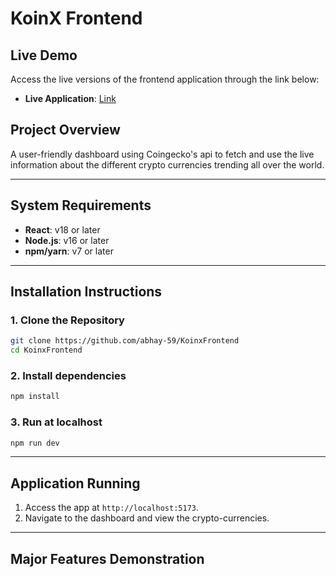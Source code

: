 # KoinX Frontend
## Live Demo
Access the live versions of the frontend application through the link below:        

- **Live Application**: [Link](https://koinx-frontend1.netlify.app/)
## Project Overview
A user-friendly dashboard using Coingecko's api to fetch and use the live information about the different crypto currencies trending all over the world.

---
## System Requirements

- **React**: v18 or later
- **Node.js**: v16 or later
- **npm/yarn**: v7 or later

---

## Installation Instructions
### 1. Clone the Repository
```bash
git clone https://github.com/abhay-59/KoinxFrontend
cd KoinxFrontend
```

### 2. Install dependencies
```bash
npm install
```
### 3. Run at localhost
```bash
npm run dev
```

---

## Application Running
1. Access the app at `http://localhost:5173`.
2. Navigate to the dashboard and view the crypto-currencies.

---

## Major Features Demonstration

